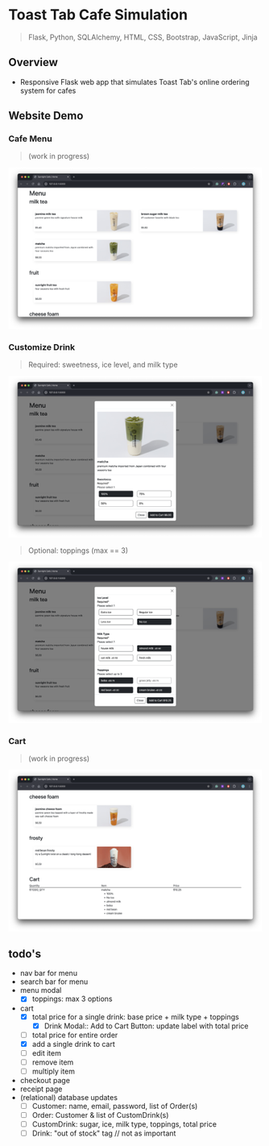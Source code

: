# Toast Tab Cafe Simulation

> Flask, Python,  SQLAlchemy, HTML, CSS, Bootstrap, JavaScript, Jinja

## Overview
* Responsive Flask web app that simulates Toast Tab's online ordering system for cafes

## Website Demo

### Cafe Menu
> (work in progress)
<img src="https://github.com/jschhie/toast-tab-cafe/blob/main/demos/new-menu.png">

### Customize Drink 
> Required: sweetness, ice level, and milk type
<img src="https://github.com/jschhie/toast-tab-cafe/blob/main/demos/modal-price.png">

> Optional: toppings (max == 3)
<img src="https://github.com/jschhie/toast-tab-cafe/blob/main/demos/modal-price-2.png">

### Cart 
> (work in progress)
<img src="https://github.com/jschhie/toast-tab-cafe/blob/main/demos/new-cart-draft.png">

## todo's
* nav bar for menu
* search bar for menu
* menu modal
  * [x] toppings: max 3 options
* cart
  * [x] total price for a single drink: base price + milk type + toppings 
    * [x] Drink Modal:: Add to Cart Button: update label with total price
  * [ ] total price for entire order 
  * [x] add a single drink to cart
  * [ ] edit item
  * [ ] remove item
  * [ ] multiply item    
* checkout page
* receipt page
* (relational) database updates
  * [ ] Customer: name, email, password, list of Order(s)
  * [ ] Order: Customer & list of CustomDrink(s)
  * [ ] CustomDrink: sugar, ice, milk type, toppings, total price
  * [ ] Drink: "out of stock" tag // not as important
